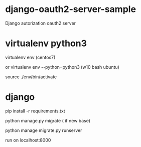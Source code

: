 # django-oauth2-server-sample
Django autorization oauth2 server



# virtualenv python3

virtualenv env  (centos7)

or virtualenv env --python=python3 (w10 bash ubuntu)

source ./env/bin/activate

# django

pip install -r requirements.txt

python manage.py migrate  ( if new base)

python manage migrate.py runserver 

run on localhost:8000

